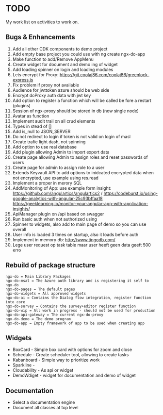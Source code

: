 # TODO
My work list on activities to work on.

## Bugs & Enhancements
1. Add all other CDK components to demo project 
1. Add empty base project you could use with ng create ngx-do-app
1. Make function to add/Remove AppMenu  
1. Create widget for document and demo ing of widget
1. Add loading spinner on login and loading modules
1. Lets encrypt for Proxy: https://git.coolaj86.com/coolaj86/greenlock-express.js
1. Fix problem if proxy not available
1. Audience for jwttoken azure should be web side 
1. Encrypt doProxy auth data with jwt key
1. Add option to register a function which will be called be fore a restart (plugins)
1. Session of ngx-proxy should be stored in db (now single node)
1. Avatar as function
1. Implement audit trail on all crud elements
1. Types in stead of []
1. Add is_null to JSON_SERVER
1. Do not redirect to login if token is not valid on login of masl
1. Create trafic light dash, not spinning
1. Add option to use real database
1. Add plugin allowing Admin to import export data
1. Create page allowing Admin to assign roles and reset passwords of users
1. Create page for admin to assign role to a user
1. Extends Keyvault API to add options to inidcated encrypted data when not encrypted, use example using res.read
1. Implement a proper in merory SQL
1. AddMonitoring of App: use example form insight: https://github.com/angulartics/angulartics2 / https://codeburst.io/using-google-analytics-with-angular-25c93bffaa18 https://geeklearning.io/monitor-your-angular-app-with-application-insights/
1. ApiManager plugin on /api based on swagger
1. Run basic auth when not authorized using 
1. Spinner to widgets, also add to main page of demo so you can use overall
1. User info is loaded 3 times on startup, also it loads before auth
1. Implement in memory db: http://www.tingodb.com/
1. Lege user request op task table maar user heeft geen data geeft 500 erro


## Rebuild of package structure
```
ngx-do = Main Library Packages
ngx-do-msal = The Azure auth library and is registering it self to ngx-do
ngx-do-pages = The default pages
ngx-do-widgets = All approved widgets
ngx-do-ai = Contains the Dialog flow integration, register function into core 
ngx-do-survey = Contains the survey+editor register function
ngx-do-wip = All work in progress - should not be used for production
ngx-do-api-gateway = The current ngx-do-proxy
ngx-do-demo = The demo program
ngx-do-app = Empty framework of app to be used when creating app
```


## Widgets
* BoxCard - Simple box card with options for zoom and close
* Schedule - Create scheduler tool, allowing to create  tasks
* Kabanboard - Simple way to prioritize work
* Sparkline - 
* Cloudability - As api or widget
* DemoWdiget - widget for documentation and demo of widget

## Documentation
* Select a documentation engine
* Document all classes at top level


